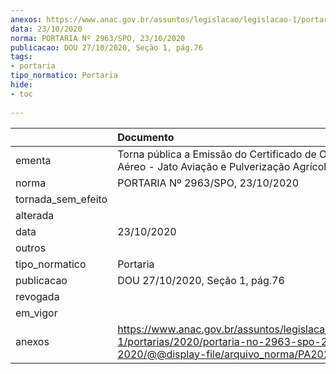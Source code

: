 ```yaml
---
anexos: https://www.anac.gov.br/assuntos/legislacao/legislacao-1/portarias/2020/portaria-no-2963-spo-23-10-2020/@@display-file/arquivo_norma/PA2020-2963.pdf
data: 23/10/2020
norma: PORTARIA Nº 2963/SPO, 23/10/2020
publicacao: DOU 27/10/2020, Seção 1, pág.76
tags:
- portaria
tipo_normatico: Portaria
hide: 
- toc 
 
---
```


|                    | Documento                                                                                                                                            |
|:-------------------|:-----------------------------------------------------------------------------------------------------------------------------------------------------|
| ementa             | Torna pública a Emissão do Certificado de Operador Aéreo - Jato Aviação e Pulverização Agrícola Ltda.                                                |
| norma              | PORTARIA Nº 2963/SPO, 23/10/2020                                                                                                                     |
| tornada_sem_efeito |                                                                                                                                                      |
| alterada           |                                                                                                                                                      |
| data               | 23/10/2020                                                                                                                                           |
| outros             |                                                                                                                                                      |
| tipo_normatico     | Portaria                                                                                                                                             |
| publicacao         | DOU 27/10/2020, Seção 1, pág.76                                                                                                                      |
| revogada           |                                                                                                                                                      |
| em_vigor           |                                                                                                                                                      |
| anexos             | https://www.anac.gov.br/assuntos/legislacao/legislacao-1/portarias/2020/portaria-no-2963-spo-23-10-2020/@@display-file/arquivo_norma/PA2020-2963.pdf |